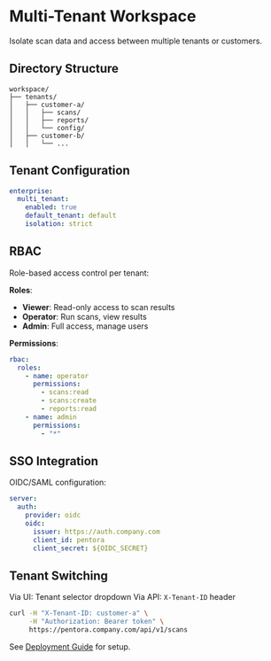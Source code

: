 # Multi-Tenant Workspace

Isolate scan data and access between multiple tenants or customers.

## Directory Structure

```
workspace/
├── tenants/
│   ├── customer-a/
│   │   ├── scans/
│   │   ├── reports/
│   │   └── config/
│   ├── customer-b/
│   │   └── ...
```

## Tenant Configuration

```yaml
enterprise:
  multi_tenant:
    enabled: true
    default_tenant: default
    isolation: strict
```

## RBAC

Role-based access control per tenant:

**Roles**:
- **Viewer**: Read-only access to scan results
- **Operator**: Run scans, view results
- **Admin**: Full access, manage users

**Permissions**:
```yaml
rbac:
  roles:
    - name: operator
      permissions:
        - scans:read
        - scans:create
        - reports:read
    - name: admin
      permissions:
        - "*"
```

## SSO Integration

OIDC/SAML configuration:
```yaml
server:
  auth:
    provider: oidc
    oidc:
      issuer: https://auth.company.com
      client_id: pentora
      client_secret: ${OIDC_SECRET}
```

## Tenant Switching

Via UI: Tenant selector dropdown
Via API: `X-Tenant-ID` header

```bash
curl -H "X-Tenant-ID: customer-a" \
     -H "Authorization: Bearer token" \
     https://pentora.company.com/api/v1/scans
```

See [Deployment Guide](/docs/deployment/server-mode) for setup.
